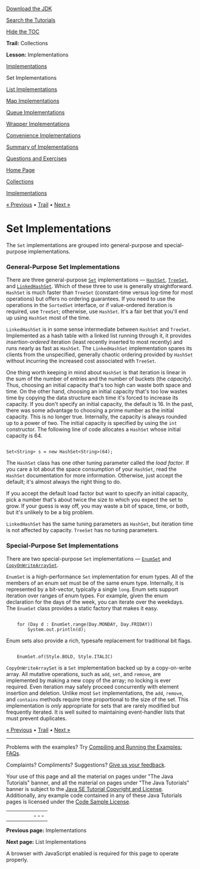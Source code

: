 [Download
the JDK](http://java.sun.com/javase/6/download.jsp)
  
[Search the
Tutorials](../../search.html)
  
[Hide the TOC](javascript:toggleLeft())

**Trail:** Collections
  
**Lesson:** Implementations

[Implementations](index.html)

Set Implementations

[List Implementations](list.html)

[Map Implementations](map.html)

[Queue Implementations](queue.html)

[Wrapper Implementations](wrapper.html)

[Convenience Implementations](convenience.html)

[Summary of Implementations](summary.html)

[Questions and Exercises](QandE/questions.html)

[Home Page](../../index.html)
>
[Collections](../index.html)
>
[Implementations](index.html)

[« Previous](index.html) • [Trail](../TOC.html) • [Next »](list.html)

# Set Implementations

The `Set` implementations are grouped into general-purpose
and special-purpose implementations.

### General-Purpose Set Implementations

There are three general-purpose
[`Set`](http://download.oracle.com/javase/7/docs/api/java/util/Set.html) implementations —
[`HashSet`](http://download.oracle.com/javase/7/docs/api/java/util/HashSet.html),
[`TreeSet`](http://download.oracle.com/javase/7/docs/api/java/util/TreeSet.html), and
[`LinkedHashSet`](http://download.oracle.com/javase/7/docs/api/java/util/LinkedHashSet.html).
Which of these three to use is generally straightforward.
`HashSet` is much faster than `TreeSet` (constant-time versus log-time for most operations) but offers no ordering guarantees.
If you need to use the operations in the `SortedSet` interface,
or if value-ordered iteration is required, use `TreeSet`;
otherwise, use `HashSet`. It's a fair bet that you'll end up
using `HashSet` most of the time.

`LinkedHashSet` is in some sense intermediate between
`HashSet` and `TreeSet`. Implemented as a hash
table with a linked list running through it, it provides
*insertion-ordered* iteration (least recently inserted to
most recently) and runs nearly as fast as `HashSet`.
The `LinkedHashSet` implementation spares its clients from the
unspecified, generally chaotic ordering provided by `HashSet`
without incurring the increased cost associated with `TreeSet`.

One thing worth keeping in mind about `HashSet` is that
iteration is linear in the sum of the number of entries and the
number of buckets (the *capacity*). Thus, choosing an
initial capacity that's too high can waste both space and time.
On the other hand, choosing an initial capacity that's too low
wastes time by copying the data structure each time it's forced
to increase its capacity. If you don't specify an initial capacity,
the default is 16. In the past, there was some advantage to choosing
a prime number as the initial capacity. This is no longer true.
Internally, the capacity is always rounded up to a power of two.
The initial capacity is specified by using the `int` constructor.
The following line of code allocates a `HashSet` whose initial capacity is 64.

```

Set<String> s = new HashSet<String>(64);

```

The `HashSet` class has one other tuning parameter
called the *load factor*. If you care a lot about the space
consumption of your `HashSet`, read the `HashSet`
documentation for more information. Otherwise, just accept the default;
it's almost always the right thing to do.

If you accept the default load factor but want to specify an initial
capacity, pick a number that's about twice the size to which you expect
the set to grow. If your guess is way off, you may waste a bit of space,
time, or both, but it's unlikely to be a big problem.

`LinkedHashSet` has the same tuning parameters as `HashSet`,
but iteration time is not affected by capacity. `TreeSet`
has no tuning parameters.

### Special-Purpose Set Implementations

There are two special-purpose `Set` implementations —
[`EnumSet`](http://download.oracle.com/javase/7/docs/api/java/util/EnumSet.html)
and
[`CopyOnWriteArraySet`](http://download.oracle.com/javase/7/docs/api/java/util/concurrent/CopyOnWriteArraySet.html).

`EnumSet` is a high-performance `Set`
implementation for enum types. All of the members of an enum set must
be of the same enum type. Internally, it is represented by a
bit-vector, typically a single `long`. Enum sets support
iteration over ranges of enum types. For example, given the enum
declaration for the days of the week, you can iterate over the
weekdays. The `EnumSet` class provides a static factory
that makes it easy.

```

    for (Day d : EnumSet.range(Day.MONDAY, Day.FRIDAY))
        System.out.println(d);

```

Enum sets also provide a rich, typesafe replacement for traditional bit flags.

```

    EnumSet.of(Style.BOLD, Style.ITALIC)

```

`CopyOnWriteArraySet` is a `Set` implementation backed up by a
copy-on-write array. All mutative operations, such as `add`,
`set`, and `remove`, are implemented by making a new copy
of the array; no locking is ever required. Even iteration may safely proceed
concurrently with element insertion and deletion. Unlike most `Set`
implementations, the `add`, `remove`, and `contains`
methods require time proportional to the size of the set. This implementation
is *only* appropriate for sets that are rarely modified but frequently
iterated. It is well suited to maintaining event-handler lists that
must prevent duplicates.

[« Previous](index.html)
•
[Trail](../TOC.html)
•
[Next »](list.html)

---

Problems with the examples? Try [Compiling and Running
the Examples: FAQs](../../information/run-examples.html).
  
Complaints? Compliments? Suggestions? [Give
us your feedback](http://download.oracle.com/javase/feedback.html).

Your use of this page and all the material on pages under "The Java Tutorials" banner,
and all the material on pages under "The Java Tutorials" banner is subject to the [Java SE Tutorial Copyright
and License](../../information/license.html).
Additionally, any example code contained in any of these Java
Tutorials pages is licensed under the
[Code
Sample License](http://developers.sun.com/license/berkeley_license.html).

|  |  |  |  |  |
| --- | --- | --- | --- | --- |
| |  |  | | --- | --- | | duke image | Oracle logo | | [About Oracle](http://www.oracle.com/us/corporate/index.html) | [Oracle Technology Network](http://www.oracle.com/technology/index.html) | [Terms of Service](https://www.samplecode.oracle.com/servlets/CompulsoryClickThrough?type=TermsOfService) | Copyright © 1995, 2011 Oracle and/or its affiliates. All rights reserved. |

**Previous page:** Implementations
  
**Next page:** List Implementations




A browser with JavaScript enabled is required for this page to operate properly.
